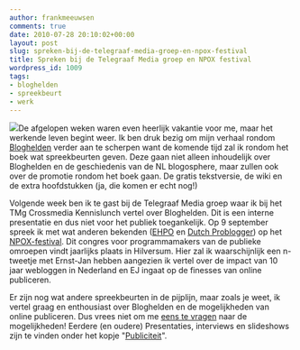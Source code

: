 ```yaml
---
author: frankmeeuwsen
comments: true
date: 2010-07-28 20:10:02+00:00
layout: post
slug: spreken-bij-de-telegraaf-media-groep-en-npox-festival
title: Spreken bij de Telegraaf Media groep en NPOX festival
wordpress_id: 1009
tags:
- bloghelden
- spreekbeurt
- werk
---
```


[![](http://farm3.static.flickr.com/2124/2279140459_e2e5dbd85a.jpg)](http://farm3.static.flickr.com/2124/2279140459_e2e5dbd85a.jpg)De afgelopen weken waren even heerlijk vakantie voor me, maar het werkende leven begint weer. Ik ben druk bezig om mijn verhaal rondom [Bloghelden](http://bloghelden.nl/) verder aan te scherpen want de komende tijd zal ik rondom het boek wat spreekbeurten geven. Deze gaan niet alleen inhoudelijk over Bloghelden en de geschiedenis van de NL blogosphere, maar zullen ook over de promotie rondom het boek gaan. De gratis tekstversie, de wiki en de extra hoofdstukken (ja, die komen er echt nog!)

Volgende week ben ik te gast bij de Telegraaf Media groep waar ik bij het TMg Crossmedia Kennislunch vertel over Bloghelden. Dit is een interne presentatie en dus niet voor het publiek toegankelijk. Op 9 september spreek ik met wat anderen bekenden ([EHPO](http://eerstehulpbijplaatopnamen.blogspot.com/) en [Dutch Problogger](http://dutchproblogger.com/)) op het [NPOX-festival](http://www.npox.nl/?fId=118&uId=366038). Dit congres voor programmamakers van de publieke omroepen vindt jaarlijks plaats in Hilversum. Hier zal ik waarschijnlijk een n-tweetje met Ernst-Jan hebben aangezien ik vertel over de impact van 10 jaar webloggen in Nederland en EJ ingaat op de finesses van online publiceren.

Er zijn nog wat andere spreekbeurten in de pijplijn, maar zoals je weet, ik vertel graag en enthousiast over Bloghelden en de mogelijkheden van online publiceren. Dus vrees niet om me [eens te vragen](/contact?phpMyAdmin=e7c4ed92b25t4017d32d) naar de mogelijkheden! Eerdere (en oudere) Presentaties, interviews en slideshows zijn te vinden onder het kopje "[Publiciteit](http://incredibleadventure.nl/publiciteit/)".
